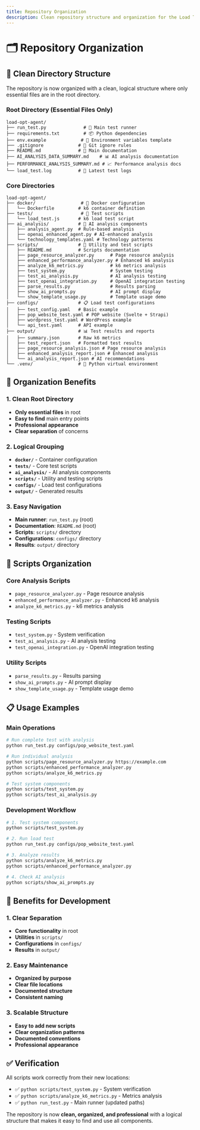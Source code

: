 ```yaml
---
title: Repository Organization
description: Clean repository structure and organization for the Load Testing & Optimization Agent
---
```


# 🗂️ Repository Organization

## 📁 **Clean Directory Structure**

The repository is now organized with a clean, logical structure where only essential files are in the root directory.

### **Root Directory (Essential Files Only)**
```
load-opt-agent/
├── run_test.py              # 🚀 Main test runner
├── requirements.txt         # 📦 Python dependencies
├── env.example             # 🔧 Environment variables template
├── .gitignore             # 🚫 Git ignore rules
├── README.md              # 📖 Main documentation
├── AI_ANALYSIS_DATA_SUMMARY.md    # 📊 AI analysis documentation
├── PERFORMANCE_ANALYSIS_SUMMARY.md # 📈 Performance analysis docs
└── load_test.log          # 📝 Latest test logs
```

### **Core Directories**
```
load-opt-agent/
├── docker/                 # 🐳 Docker configuration
│   └── Dockerfile         # k6 container definition
├── tests/                  # 🧪 Test scripts
│   └── load_test.js       # k6 load test script
├── ai_analysis/           # 🤖 AI analysis components
│   ├── analysis_agent.py  # Rule-based analysis
│   ├── openai_enhanced_agent.py # AI-enhanced analysis
│   └── technology_templates.yaml # Technology patterns
├── scripts/               # 🔧 Utility and test scripts
│   ├── README.md          # Scripts documentation
│   ├── page_resource_analyzer.py      # Page resource analysis
│   ├── enhanced_performance_analyzer.py # Enhanced k6 analysis
│   ├── analyze_k6_metrics.py          # k6 metrics analysis
│   ├── test_system.py                 # System testing
│   ├── test_ai_analysis.py            # AI analysis testing
│   ├── test_openai_integration.py     # OpenAI integration testing
│   ├── parse_results.py               # Results parsing
│   ├── show_ai_prompts.py             # AI prompt display
│   └── show_template_usage.py         # Template usage demo
├── configs/               # 📋 Load test configurations
│   ├── test_config.yaml   # Basic example
│   ├── pop_website_test.yaml # POP website (Svelte + Strapi)
│   ├── wordpress_test.yaml # WordPress example
│   └── api_test.yaml      # API example
├── output/                # 📊 Test results and reports
│   ├── summary.json       # Raw k6 metrics
│   ├── test_report.json   # Formatted test results
│   ├── page_resource_analysis.json # Page resource analysis
│   ├── enhanced_analysis_report.json # Enhanced analysis
│   └── ai_analysis_report.json # AI recommendations
└── .venv/                 # 🐍 Python virtual environment
```

## 🎯 **Organization Benefits**

### **1. Clean Root Directory**
- **Only essential files** in root
- **Easy to find** main entry points
- **Professional appearance**
- **Clear separation** of concerns

### **2. Logical Grouping**
- **`docker/`** - Container configuration
- **`tests/`** - Core test scripts
- **`ai_analysis/`** - AI analysis components
- **`scripts/`** - Utility and testing scripts
- **`configs/`** - Load test configurations
- **`output/`** - Generated results

### **3. Easy Navigation**
- **Main runner**: `run_test.py` (root)
- **Documentation**: `README.md` (root)
- **Scripts**: `scripts/` directory
- **Configurations**: `configs/` directory
- **Results**: `output/` directory

## 🔧 **Scripts Organization**

### **Core Analysis Scripts**
- `page_resource_analyzer.py` - Page resource analysis
- `enhanced_performance_analyzer.py` - Enhanced k6 analysis
- `analyze_k6_metrics.py` - k6 metrics analysis

### **Testing Scripts**
- `test_system.py` - System verification
- `test_ai_analysis.py` - AI analysis testing
- `test_openai_integration.py` - OpenAI integration testing

### **Utility Scripts**
- `parse_results.py` - Results parsing
- `show_ai_prompts.py` - AI prompt display
- `show_template_usage.py` - Template usage demo

## 📋 **Usage Examples**

### **Main Operations**
```bash
# Run complete test with analysis
python run_test.py configs/pop_website_test.yaml

# Run individual analysis
python scripts/page_resource_analyzer.py https://example.com
python scripts/enhanced_performance_analyzer.py
python scripts/analyze_k6_metrics.py

# Test system components
python scripts/test_system.py
python scripts/test_ai_analysis.py
```

### **Development Workflow**
```bash
# 1. Test system components
python scripts/test_system.py

# 2. Run load test
python run_test.py configs/pop_website_test.yaml

# 3. Analyze results
python scripts/analyze_k6_metrics.py
python scripts/enhanced_performance_analyzer.py

# 4. Check AI analysis
python scripts/show_ai_prompts.py
```

## 🚀 **Benefits for Development**

### **1. Clear Separation**
- **Core functionality** in root
- **Utilities** in `scripts/`
- **Configurations** in `configs/`
- **Results** in `output/`

### **2. Easy Maintenance**
- **Organized by purpose**
- **Clear file locations**
- **Documented structure**
- **Consistent naming**

### **3. Scalable Structure**
- **Easy to add new scripts**
- **Clear organization patterns**
- **Documented conventions**
- **Professional appearance**

## ✅ **Verification**

All scripts work correctly from their new locations:
- ✅ `python scripts/test_system.py` - System verification
- ✅ `python scripts/analyze_k6_metrics.py` - Metrics analysis
- ✅ `python run_test.py` - Main runner (updated paths)

The repository is now **clean, organized, and professional** with a logical structure that makes it easy to find and use all components. 
